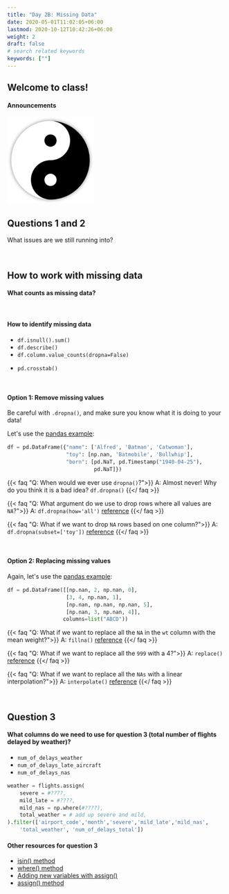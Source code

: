 ```yaml
---
title: "Day 2B: Missing Data"
date: 2020-05-01T11:02:05+06:00
lastmod: 2020-10-12T10:42:26+06:00
weight: 2
draft: false
# search related keywords
keywords: [""]
---
```


## Welcome to class!

#### Announcements

<!---
![The Way](Yin_and_Yang_symbol.png)
--->
<img src="Yin_and_Yang_symbol.png" width="200">

<br>

## Questions 1 and 2

What issues are we still running into?

<br>

## How to work with missing data

#### What counts as missing data?
<!---------------- 
Check the reading assignments, or try this article: [The Weird World of Missing Values in Pandas: NaN, NaT, None](https://dev.to/discdiver/the-weird-world-of-missing-values-in-pandas-3kph)   

Pandas has an experimental [pd.NA](https://pandas.pydata.org/pandas-docs/stable/user_guide/missing_data.html#experimental-na-scalar-to-denote-missing-values) 
-------------------->

<br>

#### How to identify missing data

<!----- You can use these methods to identify missing values or strange values in your data set:---->
- `df.isnull().sum()`
- `df.describe()`
- `df.column.value_counts(dropna=False)`
<!---- You can also look for patterns within the missing values: ------->
- `pd.crosstab()`   


<br>

#### Option 1: Remove missing values

Be careful with `.dropna()`, and make sure you know what it is doing to your data!

Let's use the [pandas example](https://pandas.pydata.org/pandas-docs/stable/reference/api/pandas.DataFrame.dropna.html):


```python
df = pd.DataFrame({"name": ['Alfred', 'Batman', 'Catwoman'],
                   "toy": [np.nan, 'Batmobile', 'Bullwhip'],
                   "born": [pd.NaT, pd.Timestamp("1940-04-25"),
                            pd.NaT]})
```

{{< faq "Q: When would we ever use `dropna()`?">}}
A: Almost never! Why do you think it is a bad idea? `df.dropna()`
{{</ faq >}}

{{< faq "Q: What argument do we use to drop rows where all values are `NA`?">}}
A: `df.dropna(how='all')` [reference](https://pandas.pydata.org/pandas-docs/stable/reference/api/pandas.DataFrame.dropna.html)
{{</ faq >}}

{{< faq "Q: What if we want to drop `NA` rows based on one column?">}}
A: `df.dropna(subset=['toy'])` [reference](https://pandas.pydata.org/pandas-docs/stable/reference/api/pandas.DataFrame.dropna.html)
{{</ faq >}}

<br>

#### Option 2: Replacing missing values

Again, let's use the [pandas example](https://pandas.pydata.org/pandas-docs/stable/reference/api/pandas.DataFrame.fillna.html):

```python
df = pd.DataFrame([[np.nan, 2, np.nan, 0],
                   [3, 4, np.nan, 1],
                   [np.nan, np.nan, np.nan, 5],
                   [np.nan, 3, np.nan, 4]],
                  columns=list("ABCD"))
```

{{< faq "Q: What if we want to replace all the `NA` in the `wt` column with the mean weight?">}}
A: `fillna()` [reference](https://pandas.pydata.org/pandas-docs/stable/reference/api/pandas.DataFrame.fillna.html)
{{</ faq >}}

{{< faq "Q: What if we want to replace all the `999` with a 4?">}}
A: `replace()` [reference](https://pandas.pydata.org/pandas-docs/stable/reference/api/pandas.DataFrame.replace.html)
{{</ faq >}}

{{< faq "Q: What if we want to replace all the `NAs` with a linear interpolation?">}}
A: `interpolate()` [reference](https://pandas.pydata.org/pandas-docs/stable/reference/api/pandas.DataFrame.interpolate.html)
{{</ faq >}}

<br>

## Question 3

#### What columns do we need to use for question 3 (total number of flights delayed by weather)?

- `num_of_delays_weather`
- `num_of_delays_late_aircraft`
- `num_of_delays_nas`

```python
weather = flights.assign(
    severe = #????,
    mild_late = #????,
    mild_nas = np.where(#????),
    total_weather = # add up severe and mild,
).filter(['airport_code','month','severe','mild_late','mild_nas',
    'total_weather', 'num_of_delays_total'])
```

#### Other resources for question 3

- [isin() method](https://pandas.pydata.org/pandas-docs/stable/reference/api/pandas.Series.isin.html#pandas.Series.isin)
- [where() method](https://numpy.org/doc/stable/reference/generated/numpy.where.html)
- [Adding new variables with assign()](https://byuidatascience.github.io/python4ds/transform.html#add-new-variables-with-.assign)
- [assign() method](https://pandas.pydata.org/pandas-docs/stable/reference/api/pandas.DataFrame.assign.html)

<!-------------------------------------
<br>

## Your Turn: Filling in the cars data

Suppose that the missing car names should be the value preceding it in the table. __Write the code to do the replacement using functions mentioned above.__

<br>
--------------------------------->

<br>
